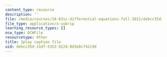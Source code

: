 ```yaml
---
content_type: resource
description: ''
file: /media/courses/18-03sc-differential-equations-fall-2011/debcc35d31df5353922d0d3e8c742c9d_hEtWqTPPXuc.vtt
file_type: application/x-subrip
learning_resource_types: []
ocw_type: OCWFile
resourcetype: Other
title: 3play caption file
uid: debcc35d-31df-5353-922d-0d3e8c742c9d
---
```

